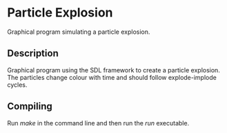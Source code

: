 # Particle Explosion
Graphical program simulating a particle explosion.

## Description
Graphical program using the SDL framework to create a particle explosion. The particles change colour with time and should follow explode-implode cycles.


## Compiling
Run _make_ in the command line and then run the _run_ executable.
